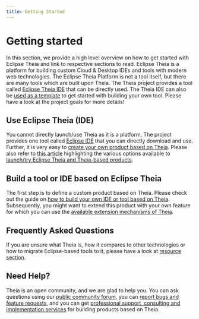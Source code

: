 ```yaml
---
title: Getting Started
---
```


# Getting started

In this section, we provide a high level overview on how to get started with Eclipse Theia and link to respective sections to read.
Eclipse Theia is a platform for building custom Cloud & Desktop IDEs and tools with modern web technologies. The Eclipse Theia Platform is not a tool itself, but there are many tools which are built upon Theia. The Theia project provides a tool called [Eclipse Theia IDE](/#theiaide) that can be directly used. The Theia IDE can also be [used as a template](/docs/blueprint_documentation/) to get started with building your own tool. Please have a look at the project goals for more details!

## Use Eclipse Theia (IDE)

You cannot directly launch/use Theia as it is a platform. The project provides one tool called [Eclipse IDE](/#theiaide) that you can directly download and use. Further, it is very easy to [create your own product based on Theia](/docs/composing_applications/). Please also refer to [this article](https://eclipsesource.com/de/blogs/2019/09/25/how-to-launch-eclipse-theia/) highlighting the various options available to [launch/try Eclipse Theia and Theia-based products](https://eclipsesource.com/de/blogs/2019/09/25/how-to-launch-eclipse-theia/).

## Build a tool or IDE based on Eclipse Theia

The first step is to define a custom product based on Theia. Please check out the guide on [how to build your own IDE or tool based on Theia](/docs/composing_applications/). Subsequently, you might want to extend this product with your own feature for which you can use the [available extension mechanisms of Theia](/docs/extensions/).

## Frequently Asked Questions

If you are unsure what Theia is, how it compares to other technologies or how to migrate Eclipse-based tools to it, please have a look at [resource section](/resources/).


## Need Help?

Theia is an open community, and we are glad to help you. You can ask questions using our [public community forum](https://github.com/eclipse-theia/theia/discussions), you can [report bugs and feature requests](https://github.com/eclipse-theia/theia/issues/new/choose), and you can get [professional support, consulting and implementation services](/support/) for building products based on Theia.
